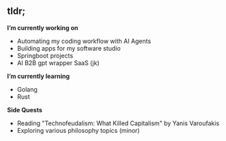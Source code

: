 ## tldr;

**I’m currently working on** 
- Automating my coding workflow with AI Agents
- Building apps for my software studio
- Springboot projects
- AI B2B gpt wrapper SaaS (jk)

**I’m currently learning** 
- Golang
- Rust

**Side Quests**
- Reading "Technofeudalism: What Killed Capitalism" by Yanis Varoufakis
- Exploring various philosophy topics (minor)
